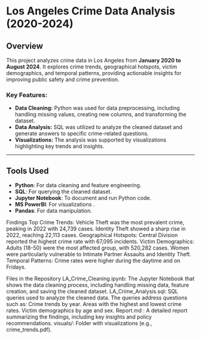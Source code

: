 # Los Angeles Crime Data Analysis (2020-2024)

## Overview
This project analyzes crime data in Los Angeles from **January 2020 to August 2024**. It explores crime trends, geographical hotspots, victim demographics, and temporal patterns, providing actionable insights for improving public safety and crime prevention.

### Key Features:
- **Data Cleaning:** Python was used for data preprocessing, including handling missing values, creating new columns, and transforming the dataset.
- **Data Analysis:** SQL was utilized to analyze the cleaned dataset and generate answers to specific crime-related questions.
- **Visualizations:** The analysis was supported by visualizations highlighting key trends and insights.

---

## Tools Used
- **Python**: For data cleaning and feature engineering.
- **SQL**: For querying the cleaned dataset.
- **Jupyter Notebook**: To document and run Python code.
- **MS PowerBI**: For visualizations .
- **Pandas**: For data manipulation.

Findings
Top Crime Trends: Vehicle Theft was the most prevalent crime, peaking in 2022 with 24,739 cases. Identity Theft showed a sharp rise in 2022, reaching 22,113 cases.
Geographical Hotspots: Central Division reported the highest crime rate with 67,095 incidents.
Victim Demographics: Adults (18-50) were the most affected group, with 520,282 cases. Women were particularly vulnerable to Intimate Partner Assaults and Identity Theft.
Temporal Patterns: Crime rates were higher during the daytime and on Fridays.

Files in the Repository
LA_Crime_Cleaning.ipynb: The Jupyter Notebook that shows the data cleaning process, including handling missing data, feature creation, and saving the cleaned dataset.
LA_Crime_Analysis.sql: SQL queries used to analyze the cleaned data. The queries address questions such as:
Crime trends by year.
Areas with the highest and lowest crime rates.
Victim demographics by age and sex.
Report.md : A detailed report summarizing the findings, including key insights and policy recommendations.
visuals/: Folder with visualizations (e.g., crime_trends.pdf).
